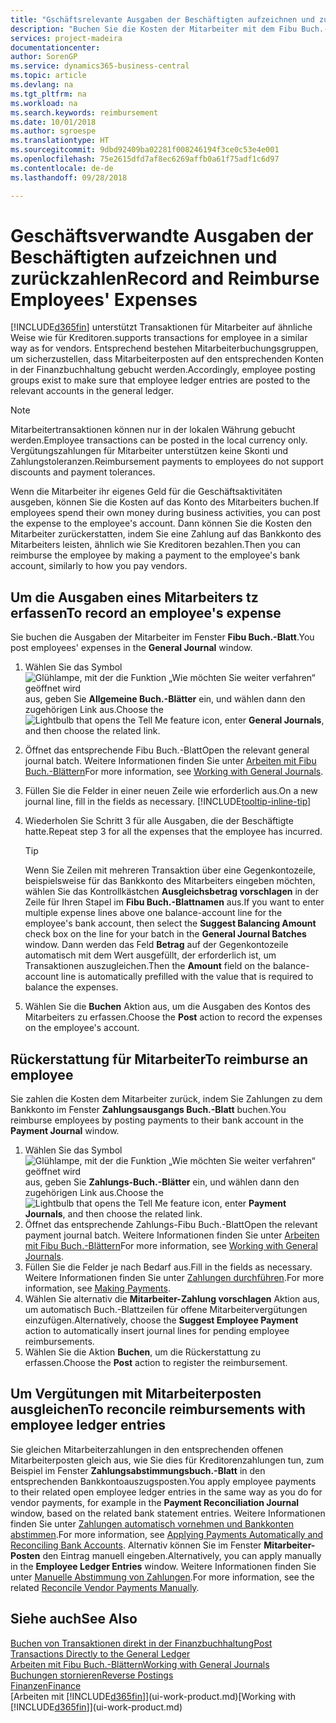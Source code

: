 ```yaml
---
title: "Gschäftsrelevante Ausgaben der Beschäftigten aufzeichnen und zurückzahlen | Microsoft Docs"
description: "Buchen Sie die Kosten der Mitarbeiter mit dem Fibu Buch.-Blatt zu dem Konto und buchen Sie später die Zahlung an das Bankkonto des Mitarbeiters, dem die geschäftsverwandten Ausgaben zurückzuerstatten sind."
services: project-madeira
documentationcenter: 
author: SorenGP
ms.service: dynamics365-business-central
ms.topic: article
ms.devlang: na
ms.tgt_pltfrm: na
ms.workload: na
ms.search.keywords: reimbursement
ms.date: 10/01/2018
ms.author: sgroespe
ms.translationtype: HT
ms.sourcegitcommit: 9dbd92409ba02281f008246194f3ce0c53e4e001
ms.openlocfilehash: 75e2615dfd7af8ec6269affb0a61f75adf1c6d97
ms.contentlocale: de-de
ms.lasthandoff: 09/28/2018

---
```

# <a name="record-and-reimburse-employees-expenses"></a><span data-ttu-id="31ec9-103">Geschäftsverwandte Ausgaben der Beschäftigten aufzeichnen und zurückzahlen</span><span class="sxs-lookup"><span data-stu-id="31ec9-103">Record and Reimburse Employees' Expenses</span></span>
[!INCLUDE[d365fin](includes/d365fin_md.md)] <span data-ttu-id="31ec9-104">unterstützt Transaktionen für Mitarbeiter auf ähnliche Weise wie für Kreditoren.</span><span class="sxs-lookup"><span data-stu-id="31ec9-104">supports transactions for employee in a similar way as for vendors.</span></span> <span data-ttu-id="31ec9-105">Entsprechend bestehen Mitarbeiterbuchungsgruppen, um sicherzustellen, dass Mitarbeiterposten auf den entsprechenden Konten in der Finanzbuchhaltung gebucht werden.</span><span class="sxs-lookup"><span data-stu-id="31ec9-105">Accordingly, employee posting groups exist to make sure that employee ledger entries are posted to the relevant accounts in the general ledger.</span></span>

> [!NOTE]  
> <span data-ttu-id="31ec9-106">Mitarbeitertransaktionen können nur in der lokalen Währung gebucht werden.</span><span class="sxs-lookup"><span data-stu-id="31ec9-106">Employee transactions can be posted in the local currency only.</span></span> <span data-ttu-id="31ec9-107">Vergütungszahlungen für Mitarbeiter unterstützen keine Skonti und Zahlungstoleranzen.</span><span class="sxs-lookup"><span data-stu-id="31ec9-107">Reimbursement payments to employees do not support discounts and payment tolerances.</span></span>

<span data-ttu-id="31ec9-108">Wenn die Mitarbeiter ihr eigenes Geld für die Geschäftsaktivitäten ausgeben, können Sie die Kosten auf das Konto des Mitarbeiters buchen.</span><span class="sxs-lookup"><span data-stu-id="31ec9-108">If employees spend their own money during business activities, you can post the expense to the employee's account.</span></span> <span data-ttu-id="31ec9-109">Dann können Sie die Kosten den Mitarbeiter zurückerstatten, indem Sie eine Zahlung auf das Bankkonto des Mitarbeiters leisten, ähnlich wie Sie Kreditoren bezahlen.</span><span class="sxs-lookup"><span data-stu-id="31ec9-109">Then you can reimburse the employee by making a payment to the employee's bank account, similarly to how you pay vendors.</span></span>

## <a name="to-record-an-employees-expense"></a><span data-ttu-id="31ec9-110">Um die Ausgaben eines Mitarbeiters tz erfassen</span><span class="sxs-lookup"><span data-stu-id="31ec9-110">To record an employee's expense</span></span>
<span data-ttu-id="31ec9-111">Sie buchen die Ausgaben der Mitarbeiter im Fenster **Fibu Buch.-Blatt**.</span><span class="sxs-lookup"><span data-stu-id="31ec9-111">You post employees' expenses in the **General Journal** window.</span></span>
1. <span data-ttu-id="31ec9-112">Wählen Sie das Symbol ![Glühlampe, mit der die Funktion „Wie möchten Sie weiter verfahren“ geöffnet wird](media/ui-search/search_small.png "Wie möchten Sie weiter verfahren?") aus, geben Sie **Allgemeine Buch.-Blätter** ein, und wählen dann den zugehörigen Link aus.</span><span class="sxs-lookup"><span data-stu-id="31ec9-112">Choose the ![Lightbulb that opens the Tell Me feature](media/ui-search/search_small.png "Tell me what you want to do") icon, enter **General Journals**, and then choose the related link.</span></span>
2. <span data-ttu-id="31ec9-113">Öffnet das entsprechende Fibu Buch.-Blatt</span><span class="sxs-lookup"><span data-stu-id="31ec9-113">Open the relevant general journal batch.</span></span> <span data-ttu-id="31ec9-114">Weitere Informationen finden Sie unter [Arbeiten mit Fibu Buch.-Blättern](ui-work-general-journals.md)</span><span class="sxs-lookup"><span data-stu-id="31ec9-114">For more information, see [Working with General Journals](ui-work-general-journals.md).</span></span>
3. <span data-ttu-id="31ec9-115">Füllen Sie die Felder in einer neuen Zeile wie erforderlich aus.</span><span class="sxs-lookup"><span data-stu-id="31ec9-115">On a new journal line, fill in the fields as necessary.</span></span> [!INCLUDE[tooltip-inline-tip](includes/tooltip-inline-tip_md.md)]    
4. <span data-ttu-id="31ec9-116">Wiederholen Sie Schritt 3 für alle Ausgaben, die der Beschäftigte hatte.</span><span class="sxs-lookup"><span data-stu-id="31ec9-116">Repeat step 3 for all the expenses that the employee has incurred.</span></span>

    > [!TIP]  
    > <span data-ttu-id="31ec9-117">Wenn Sie Zeilen mit mehreren Transaktion über eine Gegenkontozeile, beispielsweise für das Bankkonto des Mitarbeiters eingeben möchten, wählen Sie das Kontrollkästchen **Ausgleichsbetrag vorschlagen** in der Zeile für Ihren Stapel im **Fibu Buch.-Blattnamen** aus.</span><span class="sxs-lookup"><span data-stu-id="31ec9-117">If you want to enter multiple expense lines above one balance-account line for the employee's bank account, then select the **Suggest Balancing Amount** check box on the line for your batch in the **General Journal Batches** window.</span></span> <span data-ttu-id="31ec9-118">Dann werden das Feld **Betrag** auf der Gegenkontozeile automatisch mit dem Wert ausgefüllt, der erforderlich ist, um Transaktionen auszugleichen.</span><span class="sxs-lookup"><span data-stu-id="31ec9-118">Then the **Amount** field on the balance-account line is automatically prefilled with the value that is required to balance the expenses.</span></span>
5. <span data-ttu-id="31ec9-119">Wählen Sie die **Buchen** Aktion aus, um die Ausgaben des Kontos des Mitarbeiters zu erfassen.</span><span class="sxs-lookup"><span data-stu-id="31ec9-119">Choose the **Post** action to record the expenses on the employee's account.</span></span>

## <a name="to-reimburse-an-employee"></a><span data-ttu-id="31ec9-120">Rückerstattung für Mitarbeiter</span><span class="sxs-lookup"><span data-stu-id="31ec9-120">To reimburse an employee</span></span>
<span data-ttu-id="31ec9-121">Sie zahlen die Kosten dem Mitarbeiter zurück, indem Sie Zahlungen zu dem Bankkonto im Fenster **Zahlungsausgangs Buch.-Blatt** buchen.</span><span class="sxs-lookup"><span data-stu-id="31ec9-121">You reimburse employees by posting payments to their bank account in the **Payment Journal** window.</span></span>
1. <span data-ttu-id="31ec9-122">Wählen Sie das Symbol ![Glühlampe, mit der die Funktion „Wie möchten Sie weiter verfahren“ geöffnet wird](media/ui-search/search_small.png "Wie möchten Sie weiter verfahren?") aus, geben Sie **Zahlungs-Buch.-Blätter** ein, und wählen dann den zugehörigen Link aus.</span><span class="sxs-lookup"><span data-stu-id="31ec9-122">Choose the ![Lightbulb that opens the Tell Me feature](media/ui-search/search_small.png "Tell me what you want to do") icon, enter **Payment Journals**, and then choose the related link.</span></span>
2. <span data-ttu-id="31ec9-123">Öffnet das entsprechende Zahlungs-Fibu Buch.-Blatt</span><span class="sxs-lookup"><span data-stu-id="31ec9-123">Open the relevant payment journal batch.</span></span> <span data-ttu-id="31ec9-124">Weitere Informationen finden Sie unter [Arbeiten mit Fibu Buch.-Blättern](ui-work-general-journals.md)</span><span class="sxs-lookup"><span data-stu-id="31ec9-124">For more information, see [Working with General Journals](ui-work-general-journals.md).</span></span>
3. <span data-ttu-id="31ec9-125">Füllen Sie die Felder je nach Bedarf aus.</span><span class="sxs-lookup"><span data-stu-id="31ec9-125">Fill in the fields as necessary.</span></span> <span data-ttu-id="31ec9-126">Weitere Informationen finden Sie unter [Zahlungen durchführen](payables-make-payments.md).</span><span class="sxs-lookup"><span data-stu-id="31ec9-126">For more information, see [Making Payments](payables-make-payments.md).</span></span>
4. <span data-ttu-id="31ec9-127">Wählen Sie alternativ die **Mitarbeiter-Zahlung vorschlagen** Aktion aus, um automatisch Buch.-Blattzeilen für offene Mitarbeitervergütungen einzufügen.</span><span class="sxs-lookup"><span data-stu-id="31ec9-127">Alternatively, choose the **Suggest Employee Payment** action to automatically insert journal lines for pending employee reimbursements.</span></span>
5. <span data-ttu-id="31ec9-128">Wählen Sie die Aktion **Buchen**, um die Rückerstattung zu erfassen.</span><span class="sxs-lookup"><span data-stu-id="31ec9-128">Choose the **Post** action to register the reimbursement.</span></span>  

## <a name="to-reconcile-reimbursements-with-employee-ledger-entries"></a><span data-ttu-id="31ec9-129">Um Vergütungen mit Mitarbeiterposten ausgleichen</span><span class="sxs-lookup"><span data-stu-id="31ec9-129">To reconcile reimbursements with employee ledger entries</span></span>
<span data-ttu-id="31ec9-130">Sie gleichen Mitarbeiterzahlungen in den entsprechenden offenen Mitarbeiterposten gleich aus, wie Sie dies für Kreditorenzahlungen tun, zum Beispiel im Fenster **Zahlungsabstimmungsbuch.-Blatt** in den entsprechenden Bankkontoauszugsposten.</span><span class="sxs-lookup"><span data-stu-id="31ec9-130">You apply employee payments to their related open employee ledger entries in the same way as you do for vendor payments, for example in the **Payment Reconciliation Journal** window, based on the related bank statement entries.</span></span> <span data-ttu-id="31ec9-131">Weitere Informationen finden Sie unter [Zahlungen automatisch vornehmen und Bankkonten abstimmen](receivables-apply-payments-auto-reconcile-bank-accounts.md).</span><span class="sxs-lookup"><span data-stu-id="31ec9-131">For more information, see [Applying Payments Automatically and Reconciling Bank Accounts](receivables-apply-payments-auto-reconcile-bank-accounts.md).</span></span> <span data-ttu-id="31ec9-132">Alternativ können Sie im Fenster **Mitarbeiter-Posten** den Eintrag manuell eingeben.</span><span class="sxs-lookup"><span data-stu-id="31ec9-132">Alternatively, you can apply manually in the **Employee Ledger Entries** window.</span></span> <span data-ttu-id="31ec9-133">Weitere Informationen finden Sie unter [Manuelle Abstimmung von Zahlungen](payables-how-apply-purchase-transactions-manually.md).</span><span class="sxs-lookup"><span data-stu-id="31ec9-133">For more information, see the related [Reconcile Vendor Payments Manually](payables-how-apply-purchase-transactions-manually.md).</span></span>  

## <a name="see-also"></a><span data-ttu-id="31ec9-134">Siehe auch</span><span class="sxs-lookup"><span data-stu-id="31ec9-134">See Also</span></span>
[<span data-ttu-id="31ec9-135">Buchen von Transaktionen direkt in der Finanzbuchhaltung</span><span class="sxs-lookup"><span data-stu-id="31ec9-135">Post Transactions Directly to the General Ledger</span></span>](finance-how-post-transactions-directly.md)  
[<span data-ttu-id="31ec9-136">Arbeiten mit Fibu Buch.-Blättern</span><span class="sxs-lookup"><span data-stu-id="31ec9-136">Working with General Journals</span></span>](ui-work-general-journals.md)  
[<span data-ttu-id="31ec9-137">Buchungen stornieren</span><span class="sxs-lookup"><span data-stu-id="31ec9-137">Reverse Postings</span></span>](finance-how-reverse-journal-posting.md)  
[<span data-ttu-id="31ec9-138">Finanzen</span><span class="sxs-lookup"><span data-stu-id="31ec9-138">Finance</span></span>](finance.md)  
<span data-ttu-id="31ec9-139">[Arbeiten mit [!INCLUDE[d365fin](includes/d365fin_md.md)]](ui-work-product.md)</span><span class="sxs-lookup"><span data-stu-id="31ec9-139">[Working with [!INCLUDE[d365fin](includes/d365fin_md.md)]](ui-work-product.md)</span></span>  

